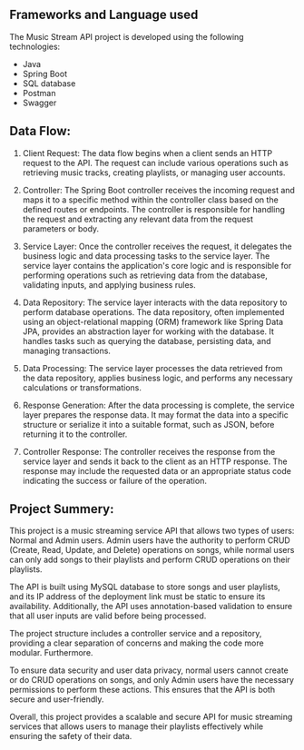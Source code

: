 ## Frameworks and Language used 

The Music Stream API project is developed using the following technologies:


* Java
* Spring Boot
* SQL database
* Postman
* Swagger
##  Data Flow:

1) Client Request: The data flow begins when a client sends an HTTP request to the API. The request can include various operations such as retrieving music tracks, creating playlists, or managing user accounts.

2) Controller: The Spring Boot controller receives the incoming request and maps it to a specific method within the controller class based on the defined routes or endpoints. The controller is responsible for handling the request and extracting any relevant data from the request parameters or body.

3) Service Layer: Once the controller receives the request, it delegates the business logic and data processing tasks to the service layer. The service layer contains the application's core logic and is responsible for performing operations such as retrieving data from the database, validating inputs, and applying business rules.

4) Data Repository: The service layer interacts with the data repository to perform database operations. The data repository, often implemented using an object-relational mapping (ORM) framework like Spring Data JPA, provides an abstraction layer for working with the database. It handles tasks such as querying the database, persisting data, and managing transactions.

5) Data Processing: The service layer processes the data retrieved from the data repository, applies business logic, and performs any necessary calculations or transformations.

6) Response Generation: After the data processing is complete, the service layer prepares the response data. It may format the data into a specific structure or serialize it into a suitable format, such as JSON, before returning it to the controller.

7) Controller Response: The controller receives the response from the service layer and sends it back to the client as an HTTP response. The response may include the requested data or an appropriate status code indicating the success or failure of the operation.

Project Summery:
-
This project is a music streaming service API that allows two types of users: Normal and Admin users. Admin users have the authority to perform CRUD (Create, Read, Update, and Delete) operations on songs, while normal users can only add songs to their playlists and perform CRUD operations on their playlists.

The API is built using MySQL database to store songs and user playlists, and its IP address of the deployment link must be static to ensure its availability. Additionally, the API uses annotation-based validation to ensure that all user inputs are valid before being processed.

The project structure includes a controller service and a repository, providing a clear separation of concerns and making the code more modular. Furthermore.

To ensure data security and user data privacy, normal users cannot create or do CRUD operations on songs, and only Admin users have the necessary permissions to perform these actions. This ensures that the API is both secure and user-friendly.

Overall, this project provides a scalable and secure API for music streaming services that allows users to manage their playlists effectively while ensuring the safety of their data.






